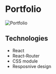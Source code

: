 # Portfolio

![Portfolio](https://github.com/user-attachments/assets/60a42dbd-377a-4697-87b7-5cf4ba9c8726)


## Technologies 
* React
* React-Router
* CSS module
* Resposnive design


